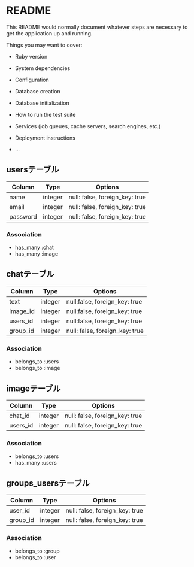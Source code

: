 # README

This README would normally document whatever steps are necessary to get the
application up and running.

Things you may want to cover:

* Ruby version

* System dependencies

* Configuration

* Database creation

* Database initialization

* How to run the test suite

* Services (job queues, cache servers, search engines, etc.)

* Deployment instructions

* ...

## usersテーブル
  |Column|Type|Options|
  |------|----|-------|
  |name|integer|null: false, foreign_key: true|
  |email|integer|null: false, foreign_key: true|
  |password|integer|null: false, foreign_key: true|

### Association
 - has_many :chat
 - has_many :image

 ## chatテーブル
 |Column|Type|Options|
 |------|----|-------|
 |text|integer|null:false, foreign_key: true|
 |image_id|integer|null:false, foreign_key: true|
 |users_id|integer|null:false, foreign_key: true|
 |group_id|integer|null: false, foreign_key: true|

  ### Association
 - belongs_to :users
 - belongs_to :image

 ## imageテーブル
 |Column|Type|Options|
 |------|----|-------|
 |chat_id|integer|null: false, foreign_key: true|
 |users_id|integer|null: false, foreign_key: true|

  ### Association
 - belongs_to :users
 - has_many :users 

## groups_usersテーブル

|Column|Type|Options|
|------|----|-------|
|user_id|integer|null: false, foreign_key: true|
|group_id|integer|null: false, foreign_key: true|

### Association
- belongs_to :group
- belongs_to :user